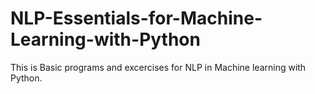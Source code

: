 # NLP-Essentials-for-Machine-Learning-with-Python
This is Basic programs and excercises for NLP in Machine learning with Python.
